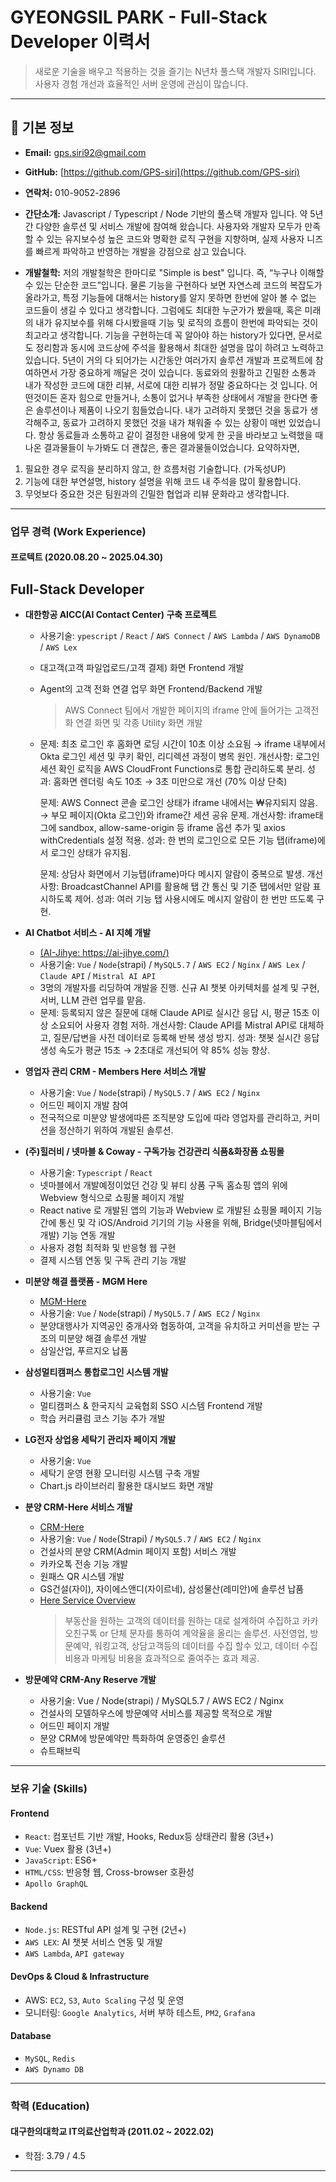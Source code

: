 # GYEONGSIL PARK - Full-Stack Developer 이력서

> 새로운 기술을 배우고 적용하는 것을 즐기는 N년차 풀스택 개발자 SIRI입니다. 사용자 경험 개선과 효율적인 서버 운영에 관심이 많습니다.

---

## 👤 **기본 정보**

- **Email:** [gps.siri92@gmail.com](mailto:gps.siri92@gmail.com)
- **GitHub:** [https://github.com/GPS-siri](https://github.com/GPS-siri)
- **연락처:** 010-9052-2896

- **간단소개:**
  Javascript / Typescript / Node 기반의 풀스택 개발자 입니다. 약 5년간 다양한 솔루션 및 서비스 개발에 참여해 왔습니다.
  사용자와 개발자 모두가 만족할 수 있는 유지보수성 높은 코드와 명확한 로직 구현을 지향하며, 실제 사용자 니즈를 빠르게 파악하고 반영하는 개발을 강점으로 삼고 있습니다.

- **개발철학:**
  저의 개발철학은 한마디로 "Simple is best" 입니다.
  즉, “누구나 이해할 수 있는 단순한 코드”입니다.
  물론 기능을 구현하다 보면 자연스레 코드의 복잡도가 올라가고, 특정 기능들에 대해서는 history를 알지 못하면 한번에 알아 볼 수 없는 코드들이 생길 수 있다고 생각합니다. 그럼에도 최대한 누군가가 봤을때, 혹은 미래의 내가 유지보수를 위해 다시봤을때 기능 및 로직의 흐름이 한번에 파악되는 것이 최고라고 생각합니다.
  기능을 구현하는데 꼭 알아야 하는 history가 있다면, 문서로도 정리함과 동시에 코드상에 주석을 활용해서 최대한 설명을 많이 하려고 노력하고 있습니다.
  5년이 거의 다 되어가는 시간동안 여러가지 솔루션 개발과 프로젝트에 참여하면서 가장 중요하게 깨달은 것이 있습니다. 동료와의 원활하고 긴밀한 소통과 내가 작성한 코드에 대한 리뷰, 서로에 대한 리뷰가 정말 중요하다는 것 입니다.
  어떤것이든 혼자 힘으로 만들거나, 소통이 없거나 부족한 상태에서 개발을 한다면 좋은 솔루션이나 제품이 나오기 힘들었습니다. 내가 고려하지 못했던 것을 동료가 생각해주고, 동료가 고려하지 못했던 것을 내가 채워줄 수 있는 상황이 매번 있었습니다. 항상 동료들과 소통하고 같이 결정한 내용에 맞게 한 곳을 바라보고 노력했을 때 나온 결과물들이 누가봐도 더 괜찮은, 좋은 결과물들이었습니다.
  요약하자면,

1. 필요한 경우 로직을 분리하지 않고, 한 흐름처럼 기술합니다. (가독성UP)
2. 기능에 대한 부연설명, history 설명을 위해 코드 내 주석을 많이 활용합니다.
3. 무엇보다 중요한 것은 팀원과의 긴밀한 협업과 리뷰 문화라고 생각합니다.

---

### **업무 경력 (Work Experience)**

#### 프로텍트 (2020.08.20 ~ 2025.04.30)

## **Full-Stack Developer**

- **대한항공 AICC(AI Contact Center) 구축 프로젝트**

  - 사용기술: `ypescript` / `React` / `AWS Connect` / `AWS Lambda` / `AWS DynamoDB` / `AWS Lex`
  - 대고객(고객 파일업로드/고객 결제) 화면 Frontend 개발
  - Agent의 고객 전화 연결 업무 화면 Frontend/Backend 개발
    > AWS Connect 팀에서 개발한 페이지의 iframe 안에 들어가는 고객전화 연결 화면 및 각종 Utility 화면 개발
  - 문제: 최초 로그인 후 홈화면 로딩 시간이 10초 이상 소요됨
    → iframe 내부에서 Okta 로그인 세션 및 쿠키 확인, 리디렉션 과정이 병목 원인.
    개선사항: 로그인 세션 확인 로직을 AWS CloudFront Functions로 통합 관리하도록 분리.
    성과: 홈화면 렌더링 속도 10초 → 3초 미만으로 개선 (70% 이상 단축)

    문제: AWS Connect 콘솔 로그인 상태가 iframe 내에서는 ₩유지되지 않음.
    → 부모 페이지(Okta 로그인)와 iframe간 세션 공유 문제.
    개선사항: iframe태그에 sandbox, allow-same-origin 등 iframe 옵션 추가 및 axios withCredentials 설정 적용.
    성과: 한 번의 로그인으로 모든 기능 탭(iframe)에서 로그인 상태가 유지됨.

    문제: 상담사 화면에서 기능탭(iframe)마다 메시지 알람이 중복으로 발생.
    개선사항: BroadcastChannel API를 활용해 탭 간 통신 및 기준 탭에서만 알람 표시하도록 제어.
    성과: 여러 기능 탭 사용시에도 메시지 알람이 한 번만 뜨도록 구현.

- **AI Chatbot 서비스 - AI 지혜 개발**

  - [(AI-Jihye: https://ai-jihye.com/)](https://ai-jihye.com/)
  - 사용기술: `Vue` / `Node`(strapi) / `MySQL5.7` / `AWS EC2` / `Nginx` / `AWS Lex` / `Claude API` / `Mistral AI API`
  - 3명의 개발자를 리딩하여 개발을 진행. 신규 AI 챗봇 아키텍처를 설계 및 구현, 서버, LLM 관련 업무를 맡음.
  - 문제: 등록되지 않은 질문에 대해 Claude API로 실시간 응답 시, 평균 15초 이상 소요되어 사용자 경험 저하.
    개선사항: Claude API를 Mistral API로 대체하고, 질문/답변을 사전 데이터로 등록해 반복 생성 방지.
    성과: 챗봇 실시간 응답 생성 속도가 평균 15초 → 2초대로 개선되어 약 85% 성능 향상.

- **영업자 관리 CRM - Members Here 서비스 개발**

  - 사용기술: `Vue` / `Node`(strapi) / `MySQL5.7` / `AWS EC2` / `Nginx`
  - 어드민 페이지 개발 참여
  - 전국적으로 미분양 발생에따른 조직분양 도입에 따라 영업자를 관리하고, 커미션을 정산하기 위하여 개발된 솔루션.

- **(주)힐러비 / 넷마블 & Coway - 구독가능 건강관리 식품&화장품 쇼핑몰**

  - 사용기술: `Typescript` / `React`
  - 넷마블에서 개발예정이었던 건강 및 뷰티 상품 구독 홈쇼핑 앱의 위에 Webview 형식으로 쇼핑몰 페이지 개발
  - React native 로 개발된 앱의 기능과 Webview 로 개발된 쇼핑몰 페이지 기능 간에 통신 및 각 iOS/Android 기기의 기능 사용을 위해, Bridge(넷마블팀에서 개발) 기능 연동 개발
  - 사용자 경험 최적화 및 반응형 웹 구현
  - 결제 시스템 연동 및 구독 관리 기능 개발

- **미분양 해결 플랫폼 - MGM Here**

  - [MGM-Here](https://www.mgm-here.com)
  - 사용기술: `Vue` / `Node`(strapi) / `MySQL5.7` / `AWS EC2` / `Nginx`
  - 분양대행사가 지역공인 중개사와 협동하여, 고객을 유치하고 커미션을 받는 구조의 미분양 해결 솔루션 개발
  - 삼일산업, 푸르지오 납품

- **삼성멀티캠퍼스 통합로그인 시스템 개발**

  - 사용기술: `Vue`
  - 멀티캠퍼스 & 한국지식 교육협회 SSO 시스템 Frontend 개발
  - 학습 커리큘럼 코스 기능 추가 개발

- **LG전자 상업용 세탁기 관리자 페이지 개발**

  - 사용기술: `Vue`
  - 세탁기 운영 현황 모니터링 시스템 구축 개발
  - Chart.js 라이브러리 활용한 대시보드 화면 개발

- **분양 CRM-Here 서비스 개발**

  - [CRM-Here](https://here.re.kr)
  - 사용기술: `Vue` / `Node`(Strapi) / `MySQL5.7` / `AWS EC2` / `Nginx`
  - 건설사의 분양 CRM(Admin 페이지 포함) 서비스 개발
  - 카카오톡 전송 기능 개발
  - 원패스 QR 시스템 개발
  - GS건설(자이), 자이에스앤디(자이르네), 삼성물산(레미안)에 솔루션 납품
  - [Here Service Overview](https://here.re.kr/here_service_211105.pdf)
    > 부동산을 원하는 고객의 데이터를 원하는 대로 설계하여 수집하고 카카오친구톡 or 단체 문자를 통하여 계약율을 올리는 솔루션. 사전영업, 방문예약, 워킹고객, 상담고객등의 데이터를 수집 할수 있고, 데이터 수집 비용과 마케팅 비용을 효과적으로 줄여주는 효과 제공.

- **방문예약 CRM-Any Reserve 개발**
  - 사용기술: Vue / Node(strapi) / MySQL5.7 / AWS EC2 / Nginx
  - 건설사의 모델하우스에 방문예약 서비스를 제공할 목적으로 개발
  - 어드민 페이지 개발
  - 분양 CRM에 방문예약만 특화하여 운영중인 솔루션
  - 슈트패브릭

---

### **보유 기술 (Skills)**

#### Frontend

- `React`: 컴포넌트 기반 개발, Hooks, Redux등 상태관리 활용 (3년+)
- `Vue`: Vuex 활용 (3년+)
- `JavaScript`: ES6+
- `HTML/CSS`: 반응형 웹, Cross-browser 호환성
- `Apollo GraphQL`

#### Backend

- `Node.js`: RESTful API 설계 및 구현 (2년+)
- `AWS LEX`: AI 챗봇 서비스 연동 및 개발
- `AWS Lambda`, `API gateway`

#### DevOps & Cloud & Infrastructure

- AWS: `EC2`, `S3`, `Auto Scaling` 구성 및 운영
- 모니터링: `Google Analytics`, 서버 부하 테스트, `PM2`, `Grafana`

#### Database

- `MySQL`, `Redis`
- `AWS Dynamo DB`

---

### **학력 (Education)**

#### 대구한의대학교 IT의료산업학과 (2011.02 ~ 2022.02)

- 학점: 3.79 / 4.5

---
